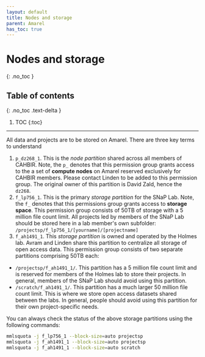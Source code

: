 ```yaml
---
layout: default
title: Nodes and storage
parent: Amarel
has_toc: true
---
```


# Nodes and storage
{: .no_toc }

## Table of contents
{: .no_toc .text-delta }

1. TOC
{:toc}

---

All data and projects are to be stored on Amarel. There are three key terms to understand
1. `p_dz268_1`. This is the *node partition* shared across all members of CAHBIR. Note, the `p_` denotes that this permission group grants access to the a set of **compute nodes** on Amarel reserved exclusively for CAHBIR members. Please contact Linden to be added to this permission group. The original owner of this partition is David Zald, hence the `dz268`.
2. `f_lp756_1`. This is the primary *storage partition* for the SNaP Lab. Note, the `f_` denotes that this permissions group grants access to **storage space**. This permission group consists of 50TB of storage with a 5 million file count limit. All projects led by members of the SNaP Lab should be stored here in a lab member's own subfolder: `/projectsp/f_lp756_1/[yourname]/[projectname]`
3. `f_ah1491_1`. This *storage partition* is owned and operated by the Holmes lab. Avram and Linden share this partition to centralize all storage of open access data. This permission group consists of two separate partitions comprising 50TB each:
- `/projectsp/f_ah1491_1/`. This partition has a 5 million file count limit and is reserved for members of the Holmes lab to store their projects. In general, members of the SNaP Lab should avoid using this partition.
- `/scratch/f_ah1491_1/`. This partition has a much larger 50 million file count limit. This is where we store open access datasets shared between the labs. In general, people should avoid using this partition for their own project-specific needs.

You can always check the status of the above storage partitions using the following commands:

```bash
mmlsquota -j f_lp756_1 --block-size=auto projectsp
mmlsquota -j f_ah1491_1 --block-size=auto projectsp
mmlsquota -j f_ah1491_1 --block-size=auto scratch
```

